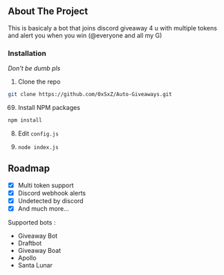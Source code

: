 <!-- ABOUT THE PROJECT -->
## About The Project

This is basicaly a bot that joins discord giveaway 4 u with multiple tokens and alert you when you win (@everyone and all my G)


### Installation

_Don't be dumb pls_


1. Clone the repo
```sh
git clone https://github.com/0xSxZ/Auto-Giveaways.git
```
69. Install NPM packages
   ```sh
   npm install
   ```
8. Edit `config.js`

42. `node index.js`






<!-- ROADMAP -->
## Roadmap

- [x] Multi token support
- [x] Discord webhook alerts
- [x] Undetected by discord
- [x] And much more...

Supported bots :
- Giveaway Bot
- Draftbot
- Giveaway Boat
- Apollo
- Santa Lunar
